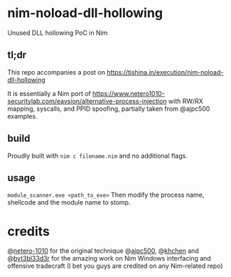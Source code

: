 # nim-noload-dll-hollowing
Unused DLL hollowing PoC in Nim
## tl;dr
This repo accompanies a post on https://tishina.in/execution/nim-noload-dll-hollowing

It is essentially a Nim port of https://www.netero1010-securitylab.com/eavsion/alternative-process-injection with RW/RX mapping, syscalls, and PPID spoofing, partially taken from @ajpc500 examples.

## build
Proudly built with `nim c filename.nim` and no additional flags.

## usage
`module_scanner.exe <path_to_exe>`
Then modify the process name, shellcode and the module name to stomp.

# credits
@[netero-1010](https://github.com/netero1010) for the original technique
@[ajpc500](https://github.com/byt3bl33d3r), @[khchen](https://github.com/khchen) and @[byt3bl33d3r](https://github.com/ajpc500) for the amazing work on Nim Windows interfacing and offensive tradecraft (I bet you guys are credited on any Nim-related repo)
